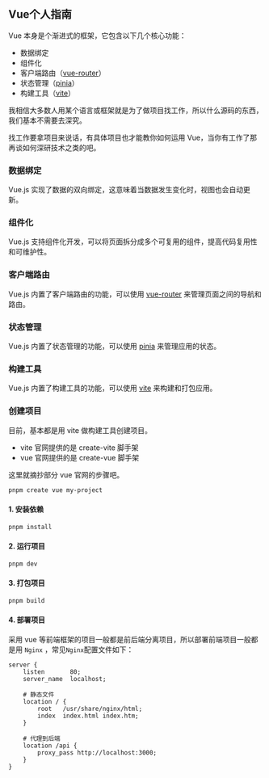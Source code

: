 ## Vue个人指南

Vue 本身是个渐进式的框架，它包含以下几个核心功能：

- 数据绑定
- 组件化
- 客户端路由（[vue-router](https://router.vuejs.org/)）
- 状态管理（[pinia](https://pinia.vuejs.org/)）
- 构建工具（[vite](https://vitejs.dev/)）

我相信大多数人用某个语言或框架就是为了做项目找工作，所以什么源码的东西，我们基本不需要去深究。

找工作要拿项目来说话，有具体项目也才能教你如何运用 Vue，当你有工作了那再谈如何深研技术之类的吧。

### 数据绑定

Vue.js 实现了数据的双向绑定，这意味着当数据发生变化时，视图也会自动更新。

### 组件化

Vue.js 支持组件化开发，可以将页面拆分成多个可复用的组件，提高代码复用性和可维护性。

### 客户端路由

Vue.js 内置了客户端路由的功能，可以使用 [vue-router](https://router.vuejs.org/) 来管理页面之间的导航和路由。

### 状态管理

Vue.js 内置了状态管理的功能，可以使用 [pinia](https://pinia.vuejs.org/) 来管理应用的状态。

### 构建工具

Vue.js 内置了构建工具的功能，可以使用 [vite](https://vitejs.dev/) 来构建和打包应用。

### 创建项目

目前，基本都是用 vite 做构建工具创建项目。

- vite 官网提供的是 create-vite 脚手架
- vue 官网提供的是 create-vue 脚手架

这里就摘抄部分 vue 官网的步骤吧。

```sh
pnpm create vue my-project
```

#### 1. 安装依赖

```bash
pnpm install
```

#### 2. 运行项目

```bash
pnpm dev
```

#### 3. 打包项目

```bash
pnpm build
```

#### 4. 部署项目

采用 vue 等前端框架的项目一般都是前后端分离项目，所以部署前端项目一般都是用 `Nginx` ，常见`Nginx`配置文件如下：

```nginx
server {
    listen       80;
    server_name  localhost;

    # 静态文件
    location / {
        root   /usr/share/nginx/html;
        index  index.html index.htm;
    }

    # 代理到后端
    location /api {
        proxy_pass http://localhost:3000;
    }
}
```
